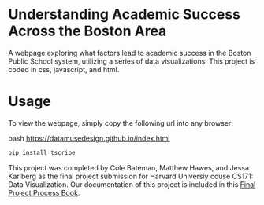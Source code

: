Understanding Academic Success Across the Boston Area
=====================================================

A webpage exploring what factors lead to academic success in the Boston Public School system, utilizing a series of data visualizations. This project is coded in css, javascript, and html. 

# Usage

To view the webpage, simply copy the following url into any browser:

bash https://datamusedesign.github.io/index.html

```bash
pip install tscribe
```

This project was completed by Cole Bateman, Matthew Hawes, and Jessa Karlberg as the final project submission for Harvard Universiy couse CS171: Data Visualization. Our documentation of this project is included in this [Final Project Process Book](https://drive.google.com/file/d/1_KkFa7RR5MRwrgd7CoXby4KUkPe5k3n1/view?usp=sharing).
